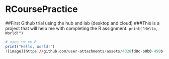# RCoursePractice
##First Github trial using the hub and lab (desktop and cloud)
###This is a project that will help me with completing the R assignment.
`print("Hello, World!")`
```r
# זהו קוד בשפת R
print("Hello, World!")
![image](https://github.com/user-attachments/assets/4320fd8c-b0b0-450b-8ffc-955f11f0684c)

